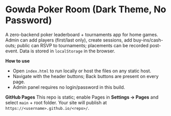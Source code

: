# Gowda Poker Room (Dark Theme, No Password)

A zero-backend poker leaderboard + tournaments app for home games.  
Admin can add players (first/last only), create sessions, add buy-ins/cash-outs; public can RSVP to tournaments; placements can be recorded post-event. Data is stored in `localStorage` in the browser.

**How to use**
- Open `index.html` to run locally or host the files on any static host.
- Navigate with the header buttons; Back buttons are present on every page.
- Admin panel requires no login/password in this build.

**GitHub Pages**
This repo is static; enable Pages in **Settings → Pages** and select `main` + root folder.
Your site will publish at `https://<username>.github.io/<repo>/`.
